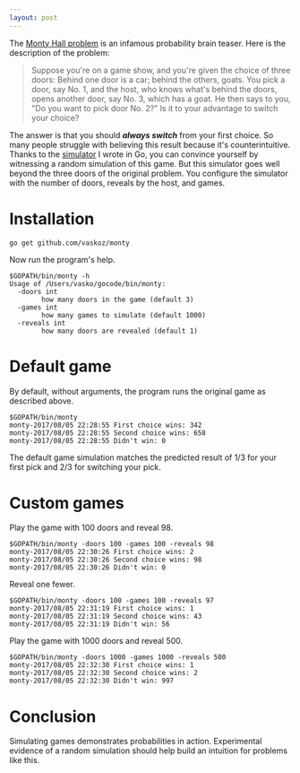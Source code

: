 ```yaml
---
layout: post
---
```


The [Monty Hall problem](https://en.wikipedia.org/wiki/Monty_Hall_problem) is an infamous probability brain teaser. Here is the description of the problem:

> Suppose you're on a game show, and you're given the choice of three doors:
> Behind one door is a car;
> behind the others, goats.
> You pick a door, say No. 1, and the host, who knows what's behind the doors,
> opens another door, say No. 3, which has a goat.
> He then says to you, "Do you want to pick door No. 2?"
> Is it to your advantage to switch your choice?

The answer is that you should **_always switch_** from your first choice. So many people struggle with believing this result because it's counterintuitive. Thanks to the [simulator](https://github.com/vaskoz/monty) I wrote in Go, you can convince yourself by witnessing a random simulation of this game. But this simulator goes well beyond the three doors of the original problem. You configure the simulator with the number of doors, reveals by the host, and games.

# Installation

``` go get github.com/vaskoz/monty ```

Now run the program's help.

```
$GOPATH/bin/monty -h
Usage of /Users/vasko/gocode/bin/monty:
  -doors int
    	how many doors in the game (default 3)
  -games int
    	how many games to simulate (default 1000)
  -reveals int
    	how many doors are revealed (default 1)
```

# Default game

By default, without arguments, the program runs the original game as described above.

```
$GOPATH/bin/monty
monty-2017/08/05 22:28:55 First choice wins: 342
monty-2017/08/05 22:28:55 Second choice wins: 658
monty-2017/08/05 22:28:55 Didn't win: 0
```

The default game simulation matches the predicted result of 1/3 for your first pick and 2/3 for switching your pick.

# Custom games

Play the game with 100 doors and reveal 98.

```
$GOPATH/bin/monty -doors 100 -games 100 -reveals 98
monty-2017/08/05 22:30:26 First choice wins: 2
monty-2017/08/05 22:30:26 Second choice wins: 98
monty-2017/08/05 22:30:26 Didn't win: 0
```

Reveal one fewer.

```
$GOPATH/bin/monty -doors 100 -games 100 -reveals 97
monty-2017/08/05 22:31:19 First choice wins: 1
monty-2017/08/05 22:31:19 Second choice wins: 43
monty-2017/08/05 22:31:19 Didn't win: 56
```

Play the game with 1000 doors and reveal 500.

```
$GOPATH/bin/monty -doors 1000 -games 1000 -reveals 500
monty-2017/08/05 22:32:30 First choice wins: 1
monty-2017/08/05 22:32:30 Second choice wins: 2
monty-2017/08/05 22:32:30 Didn't win: 997
```

# Conclusion

Simulating games demonstrates probabilities in action. Experimental evidence of a random simulation should help build an intuition for problems like this.
